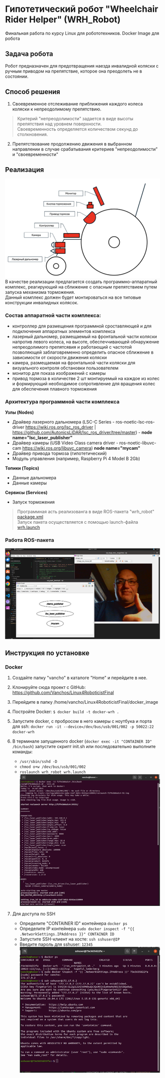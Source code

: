 # Гипотетический робот "Wheelchair Rider Helper" (WRH_Robot)
Финальная работа по курсу Linux для робототехников. Docker Image для робота

 ## Задача робота
 Робот предназначен для предотвращения наезда инвалидной коляски с ручным приводом на препятствие, которое она преодолеть не в состоянии.
 ## Способ решения
1. Своевременное отслеживание приближения каждого колеса коляски к непреодолимому препятствию.  
> Критерий "непреодолимости" задается в виде высоты препятствия над уровнем поверхности.  
> Своевременность определяется количеством секунд до столкновения.
2. Препятствование продолжению движения в выбранном направлении в случае срабатывания критериев "непреодолимости" и "своевременности"
## Реализация
![](/docs/sxema-1.png)
В качестве реализации предлагается создать программно-аппаратный комплекс, реагирующий на сближение с опасным препятствием путем запуска механизма торможения.\
Данный комплекс должен будет монтироваться на все типовые конструкции инвалидных колясок.

### Состав аппаратной части комплекса:
- контроллер для размещения программной сроставляющей и для подключения аппаратных элементов комплекса
- лазерный дальномер, размещаемый на фронтальной части коляски напротив левого колеса, на высоте, обеспеччивающей обнаружение непреодолимого препятсявия и работающий с частотой позволяющей заблаговременно определить опасное сближение в зависимости от скорости движения коляски
- камера, размещаемая на фронтальной части коляски для визуального контроля обстановки пользователем
- монитор для показа изображений с камеры
- привод тормоза в количестве 2 шт монтируемый на каждое из колес и формирующий необходимое сопротивление для вращения колес для обеспечения плавного торможения

### Архитектура программной части комплекса

**Узлы (Nodes)**
- Драйвер лазерного дальномера (LSC-C Series - ros-noetic-lsc-ros-driver https://wiki.ros.org/lsc_ros_driver | https://github.com/AutonicsLiDAR/lsc_ros_driver/tree/master) - **node name="lsc_laser_publisher"**
- Драйвер камеры (USB Video Class camera driver - ros-noetic-libuvc-cam https://wiki.ros.org/libuvc_camera) **node name="mycam"**
- Драйвер привода тормоза (гипотетический)
- Модуль управления (например, Raspberry Pi 4 Model B 2Gb)

**Топики (Topics)**
- Данные дальномера
- Данные камеры

**Сервисы (Services)**
- Запуск торможения

>Программная асть реализованга в виде ROS-пакета "wrh_robot" [package.xml](docker_image/ros_workspace/src/wrh_robot/package.xml)  
>Запуск пакета осуществляется с помощью launch-файла [wrh.launch](docker_image/ros_workspace/src/wrh_robot/launch/wrh.launch)

### Работа ROS-пакета

![](/docs/rosnodes.jpg)

## Инструкция по установке

### Docker

1. Создайте папку "vancho" в каталоге "Home" и перейдите в нее.
2. Клонируйте сюда проект с GitHub: https://github.com/Vanchos/Linux4RoboticistFinal
3. Перейдите в папку /home/vancho/Linux4RoboticistFinal/docker_image
4. Постройте Docker: `$ docker build -t docker-wrh .`
5. Запустите docker, с пробросом в него камеры с ноутбука и порта для ssh: `docker run -it --device=/dev/bus/usb/001/002 -p 50022:22 docker-wrh`
6. В терминале запущенного docker (`docker exec -it "CONTAINER ID" /bin/bash`) запустите скрипт init.sh или последовательно выполните команды:
    - `/usr/sbin/sshd -D`
    - `chmod o+w /dev/bus/usb/001/002`
    - `roslaunch wrh_robot wrh.launch`  
![](/docs/launch.jpg)

7. Для доступа по SSH 
    - Определите "CONTAINER ID" контейнера `docker ps` 
    - Определите IP контейнера `sudo docker inspect -f "{{ .NetworkSettings.IPAddress }}" CONTAINER ID`
    - Запустите SSH-клиент на хосте: `ssh sshuser@IP`
    - Введите пароль для sshuser: `12345`  
![](/docs/ssh.jpg)

